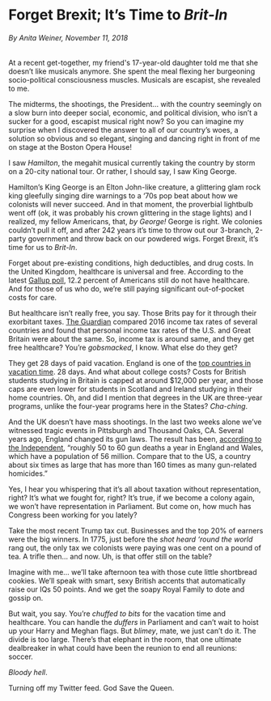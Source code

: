 # Forget Brexit; It’s Time to *Brit-In*
###### *By Anita Weiner, November 11, 2018*

At a recent get-together, my friend's 17-year-old daughter told me that she doesn’t like musicals anymore. She spent the meal flexing her burgeoning socio-political consciousness muscles. Musicals are escapist, she revealed to me.

The midterms, the shootings, the President… with the country seemingly on a slow burn into deeper social, economic, and political division, who isn’t a sucker for a good, escapist musical right now? So you can imagine my surprise when I discovered the answer to all of our country’s woes, a solution so obvious and so elegant, singing and dancing right in front of me on stage at the Boston Opera House!

I saw *Hamilton*, the megahit musical currently taking the country by storm on a 20-city national tour. Or rather, I should say, I saw King George.

Hamilton’s King George is an Elton John-like creature, a glittering glam rock king gleefully singing dire warnings to a ‘70s pop beat about how we colonists will never succeed. And in that moment, the proverbial lightbulb went off (ok, it was probably his crown glittering in the stage lights) and I realized, my fellow Americans, that, *by George!* George is right. We colonies couldn’t pull it off, and after 242 years it’s time to throw out our 3-branch, 2-party government and throw back on our powdered wigs. Forget Brexit, it’s time for us to *Brit-In*.  

Forget about pre-existing conditions, high deductibles, and drug costs. In the United Kingdom, healthcare is universal and free. According to the latest [Gallup poll](https://news.gallup.com/poll/225383/uninsured-rate-steady-fourth-quarter-2017.aspx), 12.2 percent of Americans still do not have healthcare. And for those of us who do, we’re still paying significant out-of-pocket costs for care.  

But healthcare isn’t really free, you say. Those Brits pay for it through their exorbitant taxes. [The Guardian](https://www.theguardian.com/money/2017/may/27/tax-britons-pay-europe-australia-us) compared 2016 income tax rates of several countries and found that personal income tax rates of the U.S. and Great Britain were about the same. So, income tax is around same, and they get free healthcare? You’re *gobsmacked*, I know. What else do they get?

They get 28 days of paid vacation. England is one of the [top countries in vacation time](https://www.weforum.org/agenda/2018/08/people-in-these-countries-get-the-most-paid-vacation-days/). 28 days. And what about college costs? Costs for British students studying in Britain is capped at around $12,000 per year, and those caps are even lower for students in Scotland and Ireland studying in their home countries. Oh, and did I mention that degrees in the UK are three-year programs, unlike the four-year programs here in the States? *Cha-ching*.

And the UK doesn’t have mass shootings. In the last two weeks alone we’ve witnessed tragic events in Pittsburgh and Thousand Oaks, CA. Several years ago, England changed its gun laws. The result has been, [according to the Independent](https://www.independent.co.uk/news/world/americas/gun-deaths-eliminated-america-learn-japan-australia-uk-norway-florida-shooting-latest-news-a8216301.html), “roughly 50 to 60 gun deaths a year in England and Wales, which have a population of 56 million. Compare that to the US, a country about six times as large that has more than 160 times as many gun-related homicides.”

Yes, I hear you whispering that it’s all about taxation without representation, right? It’s what we fought for, right? It’s true, if we become a colony again, we won’t have representation in Parliament. But come on, how much has Congress been working for you lately?

Take the most recent Trump tax cut. Businesses and the top 20% of earners were the big winners. In 1775, just before the *shot heard ‘round the world* rang out, the only tax we colonists were paying was one cent on a pound of tea. A trifle then... and now. Uh, is that offer still on the table?

Imagine with me... we’ll take afternoon tea with those cute little shortbread cookies. We’ll speak with smart, sexy British accents that automatically raise our IQs 50 points. And we get the soapy Royal Family to dote and gossip on.

But wait, you say. You’re *chuffed to bits* for the vacation time and healthcare. You can handle the *duffers* in Parliament and can’t wait to hoist up your Harry and Meghan flags. But *blimey*, mate, we just can’t do it. The divide is too large. There’s that elephant in the room, that one ultimate dealbreaker in what could have been the reunion to end all reunions: soccer.

*Bloody hell*.

Turning off my Twitter feed. God Save the Queen.
